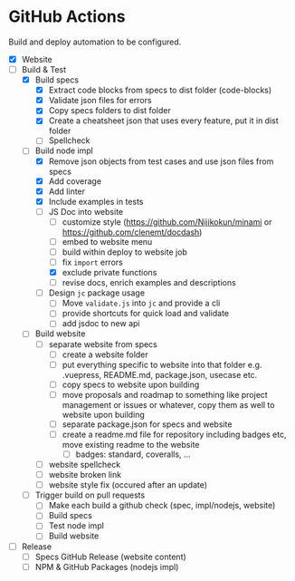 # GitHub Actions

Build and deploy automation to be configured.

- [x] Website
- [ ] Build & Test
  - [x] Build specs
    - [x] Extract code blocks from specs to dist folder (code-blocks)
    - [x] Validate json files for errors
    - [x] Copy specs folders to dist folder
    - [x] Create a cheatsheet json that uses every feature, put it in dist
      folder
    - [ ] Spellcheck
  - [ ] Build node impl
    - [x] Remove json objects from test cases and use json files from specs
    - [x] Add coverage
    - [x] Add linter
    - [x] Include examples in tests
    - [ ] JS Doc into website
      - [ ] customize style (https://github.com/Nijikokun/minami or
        https://github.com/clenemt/docdash)
      - [ ] embed to website menu
      - [ ] build within deploy to website job
      - [ ] fix `import` errors
      - [x] exclude private functions
      - [ ] revise docs, enrich examples and descriptions
    - [ ] Design `jc` package usage
      - [ ] Move `validate.js` into `jc` and provide a cli
      - [ ] provide shortcuts for quick load and validate
      - [ ] add jsdoc to new api
  - [ ] Build website
    - [ ] separate website from specs
      - [ ] create a website folder
      - [ ] put everything specific to website into that folder e.g. .vuepress,
        README.md, package.json, usecase etc.
      - [ ] copy specs to website upon building
      - [ ] move proposals and roadmap to something like project management or
        issues or whatever, copy them as well to website upon building
      - [ ] separate package.json for specs and website
      - [ ] create a readme.md file for repository including badges etc, move
        existing readme to the website
        - [ ] badges: standard, coveralls, ...
    - [ ] website spellcheck
    - [ ] website broken link
    - [ ] website style fix (occured after an update)
  - [ ] Trigger build on pull requests
    - [ ] Make each build a github check (spec, impl/nodejs, website)
    - [ ] Build specs
    - [ ] Test node impl
    - [ ] Build website
- [ ] Release
  - [ ] Specs GitHub Release (website content)
  - [ ] NPM & GitHub Packages (nodejs impl)
